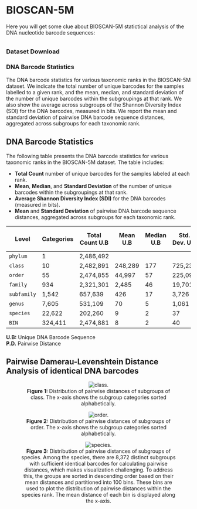 # BIOSCAN-5M

Here you will get some clue about BIOSCAN-5M statictical analysis of the DNA nucleotide barcode sequences:


###### <h3> Dataset Download




### DNA Barcode Statistics

The DNA barcode statistics for various taxonomic ranks in the BIOSCAN-5M dataset. We indicate the total number of unique barcodes for the samples labelled to a given rank, and the mean, median, and standard deviation of the number of unique barcodes within the subgroupings at that rank. We also show the average across subgroups of the Shannon Diversity Index (SDI) for the DNA barcodes, measured in bits. We report the mean and standard deviation of pairwise DNA barcode sequence distances, aggregated across subgroups for each taxonomic rank.

## DNA Barcode Statistics

The following table presents the DNA barcode statistics for various taxonomic ranks in the BIOSCAN-5M dataset. The table includes:

- **Total Count** number of unique barcodes for the samples labeled at each rank.
- **Mean**, **Median**, and **Standard Deviation** of the number of unique barcodes within the subgroupings at that rank.
- **Average Shannon Diversity Index (SDI)** for the DNA barcodes (measured in bits).
- **Mean** and **Standard Deviation** of pairwise DNA barcode sequence distances, aggregated across subgroups for each taxonomic rank.

| **Level**   | **Categories** | **Total Count** U.B | **Mean** U.B | **Median** U.B | **Std. Dev.** U.B | **Avg SDI** U.B | **Mean** P.D. | **Std. Dev.** P.D |
|-------------|----------------|---------------------|--------------|----------------|-------------------|-----------------|---------------|-------------------|
| `phylum`    | 1              | 2,486,492           |              |                |                   | 19.78           | 158           | 42                |
| `class`     | 10             | 2,482,891           | 248,289      | 177            | 725,237           | 8.56            | 166           | 103               |
| `order`     | 55             | 2,474,855           | 44,997       | 57             | 225,098           | 7.05            | 128           | 53                |
| `family`    | 934            | 2,321,301           | 2,485        | 46             | 19,701            | 5.42            | 90            | 46                |
| `subfamily` | 1,542          | 657,639             | 426          | 17             | 3,726             | 4.28            | 78            | 51                |
| `genus`     | 7,605          | 531,109             | 70           | 5              | 1,061             | 2.63            | 50            | 39                |
| `species`   | 22,622         | 202,260             | 9            | 2              | 37                | 1.46            | 17            | 18                |
| `BIN`       | 324,411        | 2,474,881           | 8            | 2              | 40                | 1.29            | N/A           | N/A               |

**U.B:** Unique DNA Barcode Sequence  
**P.D.** Pairwise Distance 

## Pairwise Damerau-Levenshtein Distance Analysis of identical DNA barcodes

<div align="center">
  <figure>
    <img src="https://raw.githubusercontent.com/zahrag/BIOSCAN-5M/main/BIOSCAN_images/repo_images/class_distance_distribution.png" 
         alt="class." />
    <figcaption><b>Figure 1: </b>Distribution of pairwise distances of subgroups of class. The x-axis shows the subgroup
    categories sorted alphabetically.</figcaption>
  </figure>
</div>

<div align="center">
  <figure>
    <img src="https://raw.githubusercontent.com/zahrag/BIOSCAN-5M/main/BIOSCAN_images/repo_images/order_distance_distribution.png" 
         alt="order." />
    <figcaption><b>Figure 2: </b>Distribution of pairwise distances of subgroups of order. The x-axis shows the subgroup
    categories sorted alphabetically.</figcaption>
  </figure>
</div>

<div align="center">
  <figure>
    <img src="https://raw.githubusercontent.com/zahrag/BIOSCAN-5M/main/BIOSCAN_images/repo_images/species_distance_distribution.png" 
         alt="species." />
    <figcaption><b>Figure 3: </b>Distribution of pairwise distances of subgroups of species. Among the species, there are
    8,372 distinct subgroups with sufficient identical barcodes for calculating pairwise distances, which
    makes visualization challenging. To address this, the groups are sorted in descending order based
    on their mean distances and partitioned into 100 bins. These bins are used to plot the distribution
    of pairwise distances within the species rank. The mean distance of each bin is displayed along the
    x-axis.</figcaption>
  </figure>
</div>
